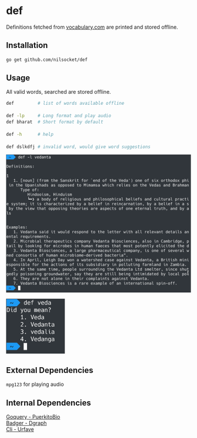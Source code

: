 # def

Definitions fetched from [vocabulary.com](https://vocabulary.com) are printed and stored offline.

## Installation

```sh
go get github.com/nilsocket/def
```

## Usage

All valid words, searched are stored offline.

```sh
def         # list of words available offline

def -lp     # Long format and play audio
def bharat  # Short format by default

def -h      # help

def dslkdfj # invalid word, would give word suggestions
```

![Image1](images/1_def.png)

<img src="images/2_def.png" height=150 width=160/>

## External Dependencies

`mpg123` for playing audio

## Internal Dependencies

[Goquery - PuerkitoBio](github.com/PuerkitoBio/goquery)  
[Badger - Dgraph](github.com/dgraph-io/badger/v2)  
[Cli - Urfave](github.com/urfave/cli/v2)
